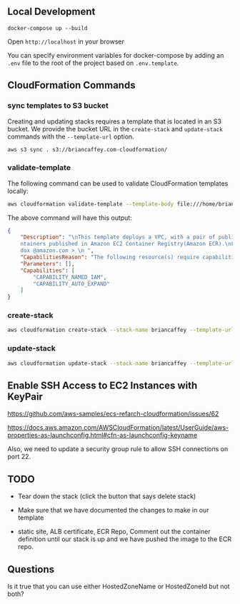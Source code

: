 ## Local Development

```
docker-compose up --build
```

Open `http://localhost` in your browser

You can specify environment variables for docker-compose by adding an `.env` file to the root of the project based on `.env.template`.

## CloudFormation Commands

### sync templates to S3 bucket

Creating and updating stacks requires a template that is located in an S3 bucket. We provide the bucket URL in the `create-stack` and `update-stack` commands with the `--template-url` option.

```bash
aws s3 sync . s3://briancaffey.com-cloudformation/
```

### validate-template

The following command can be used to validate CloudFormation templates locally:

```bash
aws cloudformation validate-template --template-body file:///home/brian/gitlab/briancaffey.com/cloudformation/master.yaml
```

The above command will have this output:

```json
{
    "Description": "\nThis template deploys a VPC, with a pair of public and private subnets spread across two Availabilty Zones. It deploys an Internet Gateway, with a default route on the public subnets. It deploys a pair of NAT Gateways (one in each AZ), and default routes for them in the private subnets.\nIt then deploys a highly available ECS cluster using an AutoScaling Group, with ECS hosts distributed across multiple Availability Zones.\nFinally, it deploys a pair of example ECS services from co
    ntainers published in Amazon EC2 Container Registry(Amazon ECR).\nLast Modified: 22n d September 2016 Author: Paul Maddox < pmad
    dox @amazon.com > \n ",
    "CapabilitiesReason": "The following resource(s) require capabilities: [AWS::CloudFormation::Stack]",
    "Parameters": [],
    "Capabilities": [
        "CAPABILITY_NAMED_IAM",
        "CAPABILITY_AUTO_EXPAND"
    ]
}
```

### create-stack

```bash
aws cloudformation create-stack --stack-name briancaffey --template-url https://s3.amazonaws.com/briancaffey.com-cloudformation/master.yaml --capabilities=CAPABILITY_NAMED_IAM
```

### update-stack

```bash
aws cloudformation update-stack --stack-name briancaffey --template-url https://s3.amazonaws.com/briancaffey.com-cloudformation/master.yaml --capabilities=CAPABILITY_NAMED_IAM
```

## Enable SSH Access to EC2 Instances with KeyPair

https://github.com/aws-samples/ecs-refarch-cloudformation/issues/62

https://docs.aws.amazon.com/AWSCloudFormation/latest/UserGuide/aws-properties-as-launchconfig.html#cfn-as-launchconfig-keyname

Also, we need to update a security group rule to allow SSH connections on port 22.


## TODO

- Tear down the stack (click the button that says delete stack)
- Make sure that we have documented the changes to make in our template

- static site, ALB certificate, ECR Repo, Comment out the container definition until our stack is up and we have pushed the image to the ECR repo.



## Questions

Is it true that you can use either HostedZoneName or HostedZoneId but not both?